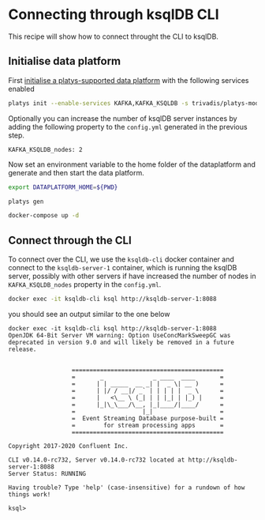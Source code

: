 # Connecting through ksqlDB CLI

This recipe will show how to connect throught the CLI to ksqlDB. 

## Initialise data platform

First [initialise a platys-supported data platform](../documentation/getting-started) with the following services enabled

```bash
platys init --enable-services KAFKA,KAFKA_KSQLDB -s trivadis/platys-modern-data-platform -w 1.9.1
```

Optionally you can increase the number of ksqlDB server instances by adding the following property to the `config.yml` generated in the previous step.

```
KAFKA_KSQLDB_nodes: 2
```

Now set an environment variable to the home folder of the dataplatform and generate and then start the data platform. 

```bash
export DATAPLATFORM_HOME=${PWD}

platys gen

docker-compose up -d
```

## Connect through the CLI

To connect over the CLI, we use the `ksqldb-cli` docker container and connect to the `ksqldb-server-1` container, which is running the ksqlDB server, possibly with other servers if have increased the number of nodes in `KAFKA_KSQLDB_nodes` property in the `config.yml`. 

```bash
docker exec -it ksqldb-cli ksql http://ksqldb-server-1:8088
```

you should see an output similar to the one below

```
docker exec -it ksqldb-cli ksql http://ksqldb-server-1:8088
OpenJDK 64-Bit Server VM warning: Option UseConcMarkSweepGC was deprecated in version 9.0 and will likely be removed in a future release.

                  
                  ===========================================
                  =       _              _ ____  ____       =
                  =      | | _____  __ _| |  _ \| __ )      =
                  =      | |/ / __|/ _` | | | | |  _ \      =
                  =      |   <\__ \ (_| | | |_| | |_) |     =
                  =      |_|\_\___/\__, |_|____/|____/      =
                  =                   |_|                   =
                  =  Event Streaming Database purpose-built =
                  =        for stream processing apps       =
                  ===========================================

Copyright 2017-2020 Confluent Inc.

CLI v0.14.0-rc732, Server v0.14.0-rc732 located at http://ksqldb-server-1:8088
Server Status: RUNNING

Having trouble? Type 'help' (case-insensitive) for a rundown of how things work!

ksql> 
```
